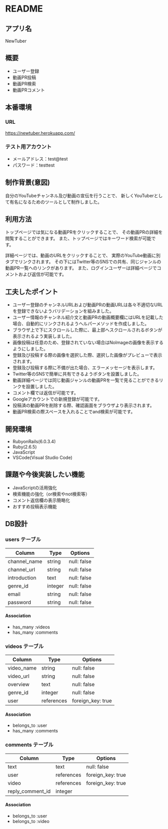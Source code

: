 # README
 
## アプリ名

NewTuber

## 概要

- ユーザー登録
- 動画PR投稿
- 動画PR検索
- 動画PRコメント

## 本番環境

### URL

https://newtuber.herokuapp.com/

### テスト用アカウント

- メールアドレス：test@test
- パスワード：testtest

## 制作背景(意図)

自分のYouTubeチャンネル及び動画の宣伝を行うことで、
新しくYouTuberとして有名になるためのツールとして制作しました。

## 利用方法

トップページでは気になる動画PRをクリックすることで、
その動画PRの詳細を閲覧することができます。
また、トップページではキーワード検索が可能です。

詳細ページでは、動画のURLをクリックすることで、
実際のYouTube動画に別タブでリンクされます。
その下にはTwitter等のSNSでの共有、同じジャンルの動画PR一覧へのリンクがあります。
また、ログインユーザーは詳細ページでコメントおよび返信が可能です。

## 工夫したポイント

- ユーザー登録のチャンネルURLおよび動画PRの動画URLは各々不適切なURLを登録できないようバリデーションを組みました。
- ユーザー情報のチャンネル紹介文と動画PRの動画概要欄にはURLを記載した場合、自動的にリンクされるようヘルパーメソッドを作成しました。
- ブラウザ上で下にスクロールした際に、最上部へスクロールされるボタンが表示されるよう実装しました。
- 画像投稿は任意のため、登録されていない場合はNoImageの画像を表示するようにしました。
- 登録及び投稿する際の画像を選択した際、選択した画像がプレビューで表示されます。
- 登録及び投稿する際に不備が出た場合、エラーメッセージを表示します。
- Twitter等のSNSで簡単に共有できるようボタンを設置しました。
- 動画詳細ページでは同じ動画ジャンルの動画PRを一覧で見ることができるリンクを設置しました。
- コメント欄では返信が可能です。
- Googleアカウントでの新規登録が可能です。
- 投稿済の動画PRを削除する際、確認画面をブラウザより表示されます。
- 動画PR検索の際スペースを入れることでand検索が可能です。

## 開発環境

- RubyonRails(6.0.3.4)
- Ruby(2.6.5)
- JavaScript
- VSCode(Visual Studio Code)

## 課題や今後実装したい機能

- JavaScriptの活用強化
- 検索機能の強化（or検索やnot検索等）
- コメント返信欄の表示簡略化
- おすすめ投稿表示機能

## DB設計

### users テーブル

| Column       | Type    | Options     |
| ------------ | ------- | ----------- |
| channel_name | string  | null: false |
| channel_url  | string  | null: false |
| introduction | text    | null: false |
| genre_id     | integer | null: false |
| email        | string  | null: false |
| password     | string  | null: false |

#### Association

- has_many :videos
- has_many :comments

### videos テーブル

| Column       | Type       | Options           |
| ------------ | ---------- | ----------------- |
| video_name   | string     | null: false       |
| video_url    | string     | null: false       |
| overview     | text       | null: false       |
| genre_id     | integer    | null: false       |
| user         | references | foreign_key: true |

#### Association

- belongs_to :user
- has_many :comments

### comments テーブル

| Column           | Type       | Options           |
| ---------------- | ---------- | ----------------- |
| text             | text       | null: false       |
| user             | references | foreign_key: true |
| video            | references | foreign_key: true |
| reply_comment_id | integer    |                   |

#### Association

- belongs_to :user
- belongs_to :video
